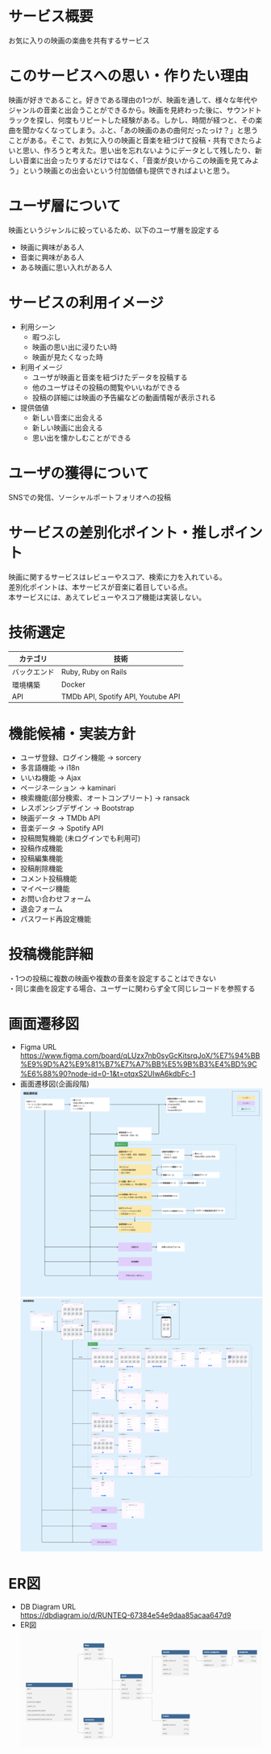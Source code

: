 # サービス概要
お気に入りの映画の楽曲を共有するサービス

# このサービスへの思い・作りたい理由
映画が好きであること。好きである理由の1つが、映画を通して、様々な年代やジャンルの音楽と出会うことができるから。映画を見終わった後に、サウンドトラックを探し、何度もリピートした経験がある。しかし、時間が経つと、その楽曲を聞かなくなってしまう。ふと、「あの映画のあの曲何だったっけ？」と思うことがある。そこで、お気に入りの映画と音楽を紐づけて投稿・共有できたらよいと思い、作ろうと考えた。思い出を忘れないようにデータとして残したり、新しい音楽に出会ったりするだけではなく、「音楽が良いからこの映画を見てみよう」という映画との出会いという付加価値も提供できればよいと思う。

# ユーザ層について
映画というジャンルに絞っているため、以下のユーザ層を設定する
* 映画に興味がある人
* 音楽に興味がある人
* ある映画に思い入れがある人

# サービスの利用イメージ
* 利用シーン
  * 暇つぶし
  * 映画の思い出に浸りたい時
  * 映画が見たくなった時
* 利用イメージ
  * ユーザが映画と音楽を紐づけたデータを投稿する
  * 他のユーザはその投稿の閲覧やいいねができる
  * 投稿の詳細には映画の予告編などの動画情報が表示される
* 提供価値
  * 新しい音楽に出会える
  * 新しい映画に出会える
  * 思い出を懐かしむことができる

# ユーザの獲得について
SNSでの発信、ソーシャルポートフォリオへの投稿

# サービスの差別化ポイント・推しポイント
映画に関するサービスはレビューやスコア、検索に力を入れている。  
差別化ポイントは、本サービスが音楽に着目している点。  
本サービスには、あえてレビューやスコア機能は実装しない。  

# 技術選定
| カテゴリ  | 技術 |
| ------------- | ------------- |
| バックエンド  | Ruby, Ruby on Rails  |
| 環境構築  | Docker |
| API  | TMDb API, Spotify API, Youtube API |

# 機能候補・実装方針
* ユーザ登録、ログイン機能 → sorcery
* 多言語機能 → i18n
* いいね機能 → Ajax
* ページネーション → kaminari
* 検索機能(部分検索、オートコンプリート) → ransack
* レスポンシブデザイン → Bootstrap
* 映画データ → TMDb API
* 音楽データ → Spotify API
* 投稿閲覧機能 (未ログインでも利用可)
* 投稿作成機能
* 投稿編集機能
* 投稿削除機能
* コメント投稿機能
* マイページ機能
* お問い合わせフォーム
* 退会フォーム
* パスワード再設定機能

# 投稿機能詳細
・1つの投稿に複数の映画や複数の音楽を設定することはできない  
・同じ楽曲を設定する場合、ユーザーに関わらず全て同じレコードを参照する

# 画面遷移図
* Figma URL  
https://www.figma.com/board/qLUzx7nb0syGcKitsrqJoX/%E7%94%BB%E9%9D%A2%E9%81%B7%E7%A7%BB%E5%9B%B3%E4%BD%9C%E6%88%90?node-id=0-1&t=otqxS2UlwA6kdbFc-1  　
* 画面遷移図(企画段階)
![alt text](UI-1.png)
![alt text](UI-2.png)

# ER図
* DB Diagram URL  
https://dbdiagram.io/d/RUNTEQ-67384e54e9daa85acaa647d9
* ER図
![alt text](ER.png)
